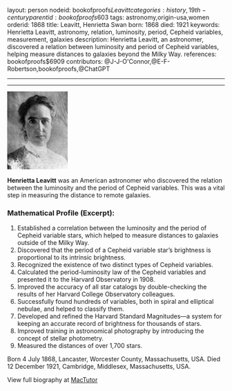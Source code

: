 layout: person
nodeid: bookofproofs$Leavitt
categories: history,19th-century
parentid: bookofproofs$603
tags: astronomy,origin-usa,women
orderid: 1868
title: Leavitt, Henrietta Swan
born: 1868
died: 1921
keywords: Henrietta Leavitt, astronomy, relation, luminosity, period, Cepheid variables, measurement, galaxies
description: Henrietta Leavitt, an astronomer, discovered a relation between luminosity and period of Cepheid variables, helping measure distances to galaxies beyond the Milky Way.
references: bookofproofs$6909
contributors: @J-J-O'Connor,@E-F-Robertson,bookofproofs,@ChatGPT

---



---

![Leavitt.jpg](https://github.com/bookofproofs/bookofproofs.github.io/blob/main/_sources/_assets/images/portraits/Leavitt.jpg?raw=true)

**Henrietta Leavitt** was an American astronomer who discovered the relation between the luminosity and the period of Cepheid variables. This was a vital step in measuring the distance to remote galaxies. 

### Mathematical Profile (Excerpt):
1. Established a correlation between the luminosity and the period of Cepheid variable stars, which helped to measure distances to galaxies outside of the Milky Way.
2. Discovered that the period of a Cepheid variable star’s brightness is proportional to its intrinsic brightness.
3. Recognized the existence of two distinct types of Cepheid variables.
4. Calculated the period-luminosity law of the Cepheid variables and presented it to the Harvard Observatory in 1908.
5. Improved the accuracy of all star catalogs by double-checking the results of her Harvard College Observatory colleagues.
6. Successfully found hundreds of variables, both in spiral and elliptical nebulae, and helped to classify them.
7. Developed and refined the Harvard Standard Magnitudes—a system for keeping an accurate record of brightness for thousands of stars. 
8. Improved training in astronomical photography by introducing the concept of stellar photometry. 
9. Measured the distances of over 1,700 stars.

Born 4 July 1868, Lancaster, Worcester County, Massachusetts, USA. Died 12 December 1921, Cambridge, Middlesex, Massachusetts, USA.

View full biography at [MacTutor](https://mathshistory.st-andrews.ac.uk/Biographies/Leavitt/)
